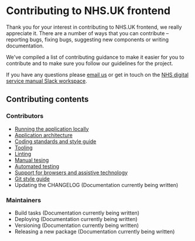 # Contributing to NHS.UK frontend

Thank you for your interest in contributing to NHS.UK frontend, we really appreciate it. There are a number
of ways that you can contribute – reporting bugs, fixing bugs, suggesting new components or writing documentation.

We've compiled a list of contributing guidance to make it easier for you to contribute and to make sure you follow our guidelines for the project.

If you have any questions please [email us](mailto:service-manual@nhs.net) or get in touch on the [NHS digital service manual Slack workspace](https://nhs-service-manual.slack.com/join/shared_invite/enQtNTIyOTEyNjU3NDkyLWUwOWM5MWY5MGRhYTYxZmY4ZWI0NDA1N2NhNTRiMGY3MTQxNjk5YTc3ZTAzMTA4YmE3ZDAxYmQ3MTQxNDgzOTQ).

## Contributing contents

### Contributors
- [Running the application locally](docs/contributing/running-locally.md)
- [Application architecture](docs/contributing/application-architecture.md)
- [Coding standards and style guide](docs/contributing/coding-standards.md)
- [Tooling](docs/contributing/tooling.md)
- [Linting](docs/contributing/linting.md)
- [Manual tesing](docs/contributing/testing.md)
- [Automated testing](docs/contributing/backstopJS_tests.md)
- [Support for browsers and assistive technology](/docs/contributing/browser-support.md)
- [Git style guide](docs/contributing/git-style-guide.md)
- Updating the CHANGELOG (Documentation currently being written)

### Maintainers
- Build tasks (Documentation currently being written)
- Deploying (Documentation currently being written)
- Versioning (Documentation currently being written)
- Releasing a new package (Documentation currently being written)
